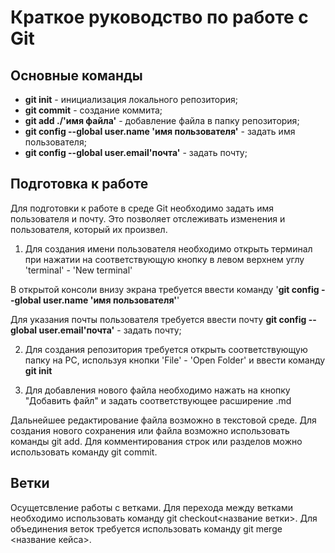 # Краткое руководство по работе с Git
## Основные команды
* **git init** - инициализация локального репозитория;
* **git commit** - создание коммита;
* **git add ./'имя файла'** - добавление файла в папку репозитория;
* **git config --global user.name 'имя пользователя'** - задать имя пользователя;
* **git config --global user.email'почта'** - задать почту;
## Подготовка к работе
Для подготовки к работе в среде Git  необходимо задать имя пользователя и почту. Это позволяет отслеживать изменения и пользователя, который их произвел.
1. Для создания имени пользователя необходимо открыть терминал при нажатии на соответствующую кнопку в левом верхнем углу 'terminal' - 'New terminal'

В открытой консоли внизу экрана требуется ввести команду  '**git config --global user.name 'имя пользователя'**' 

Для указания почты пользователя требуется ввести почту
 **git config --global user.email'почта'** - задать почту;

2. Для создания репозитория требуется открыть соответствующую папку на PC, используя кнопки 'File' - 'Open Folder' и ввести команду **git init**

3. Для добавления нового файла необходимо нажать на кнопку "Добавить файл" и задать соответствующее расширение .md

Дальнейшее редактирование файла возможно в текстовой среде. Для создания нового сохранения или файла возможно использовать команды git add. Для комментирования строк или разделов можно использовать команду git commit.
## Ветки
Осущетсвление работы с ветками.
Для перехода между ветками необходимо использовать команду git checkout<название ветки>.
Для объединения веток требуется использовать команду git merge <название кейса>.
